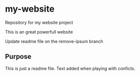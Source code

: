 # my-website
Repository for my website project

This is an great powerfull website


Update readme file on the remove-ipsum branch

## Purpose

This is just a readme file. Text added when playing with conficts.
